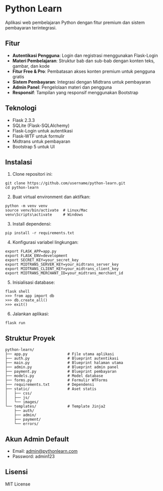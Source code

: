 # Python Learn

Aplikasi web pembelajaran Python dengan fitur premium dan sistem pembayaran terintegrasi.

## Fitur

- **Autentikasi Pengguna**: Login dan registrasi menggunakan Flask-Login
- **Materi Pembelajaran**: Struktur bab dan sub-bab dengan konten teks, gambar, dan kode
- **Fitur Free & Pro**: Pembatasan akses konten premium untuk pengguna gratis
- **Sistem Pembayaran**: Integrasi dengan Midtrans untuk pembayaran
- **Admin Panel**: Pengelolaan materi dan pengguna
- **Responsif**: Tampilan yang responsif menggunakan Bootstrap

## Teknologi

- Flask 2.3.3
- SQLite (Flask-SQLAlchemy)
- Flask-Login untuk autentikasi
- Flask-WTF untuk formulir
- Midtrans untuk pembayaran
- Bootstrap 5 untuk UI

## Instalasi

1. Clone repositori ini:
```
git clone https://github.com/username/python-learn.git
cd python-learn
```

2. Buat virtual environment dan aktifkan:
```
python -m venv venv
source venv/bin/activate  # Linux/Mac
venv\Scripts\activate     # Windows
```

3. Install dependensi:
```
pip install -r requirements.txt
```

4. Konfigurasi variabel lingkungan:
```
export FLASK_APP=app.py
export FLASK_ENV=development
export SECRET_KEY=your_secret_key
export MIDTRANS_SERVER_KEY=your_midtrans_server_key
export MIDTRANS_CLIENT_KEY=your_midtrans_client_key
export MIDTRANS_MERCHANT_ID=your_midtrans_merchant_id
```

5. Inisialisasi database:
```
flask shell
>>> from app import db
>>> db.create_all()
>>> exit()
```

6. Jalankan aplikasi:
```
flask run
```

## Struktur Proyek

```
python-learn/
├── app.py                  # File utama aplikasi
├── auth.py                 # Blueprint autentikasi
├── main.py                 # Blueprint halaman utama
├── admin.py                # Blueprint admin panel
├── payment.py              # Blueprint pembayaran
├── models.py               # Model database
├── forms.py                # Formulir WTForms
├── requirements.txt        # Dependensi
├── static/                 # Aset statis
│   ├── css/
│   ├── js/
│   └── images/
└── templates/              # Template Jinja2
    ├── auth/
    ├── admin/
    ├── payment/
    └── errors/
```

## Akun Admin Default

- Email: admin@pythonlearn.com
- Password: admin123

## Lisensi

MIT License 